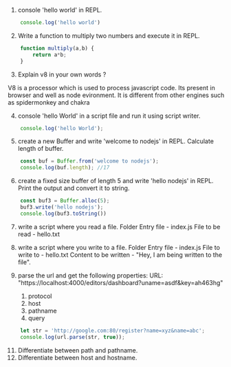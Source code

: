 1. console 'hello world' in REPL.
```js
    console.log('hello world')
```
2. Write a function to multiply two numbers and execute it in REPL.
```js
    function multiply(a,b) {
        return a*b;    
    }
```
3. Explain v8 in your own words ?


V8 is a processor which is used to process javascript code. Its present in browser and well as node evironment. It is different from other engines such as spidermonkey and chakra


4. console 'hello World' in a script file and run it using script writer.
```js
    console.log('hello World');
```
5. create a new Buffer and write 'welcome to nodejs' in REPL. Calculate length of buffer.

```js
    const buf = Buffer.from('welcome to nodejs');
    console.log(buf.length); //17
```
6. create a fixed size buffer of length 5 and write 'hello nodejs' in REPL. Print the output and convert it to string.
```js
    const buf3 = Buffer.alloc(5);
    buf3.write('hello nodejs');
    console.log(buf3.toString())
```    
7. write a script where you read a file.
    Folder
        Entry file - index.js
        File to be read - hello.txt
    
8. write a script where you write to a file.
    Folder
        Entry file - index.js
        File to write to - hello.txt
        Content to be written - "Hey, I am being written to the file".
9. parse the url and get the following properties:
    URL: "https://localhost:4000/editors/dashboard?uname=asdf&key=ah463hg"
    1. protocol
    2. host
    3. pathname
    4. query
```js
    let str = 'http://google.com:80/register?name=xyz&name=abc';
    console.log(url.parse(str, true)); 
```
11. Differentiate between path and pathname.
10. Differentiate between host and hostname.